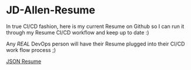 # JD-Allen-Resume
In true CI/CD fashion, here is my current Resume on Github so I can run it through my Resume CI/CD workflow and keep up to date :)

Any *REAL* DevOps person will have their Resume plugged into their CI/CD work flow process ;)

[JSON Resume](https://jsonresume.org/)

